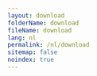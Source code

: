 ```yaml
---
layout: download
folderName: download
fileName: download
lang: nl
permalink: /nl/download
sitemap: false
noindex: true
---
```

    